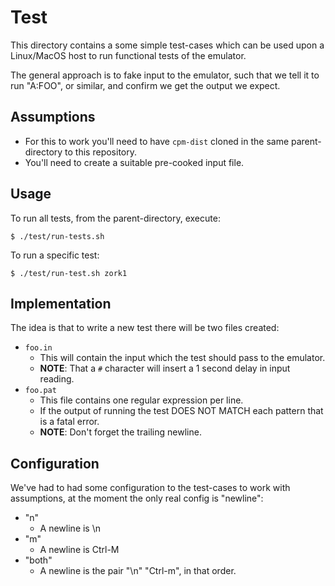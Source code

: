 # Test

This directory contains a some simple test-cases which can be used upon a Linux/MacOS host to run functional tests of the emulator.

The general approach is to fake input to the emulator, such that we tell it to run "A:FOO", or similar, and confirm we get the output we expect.



## Assumptions

* For this to work you'll need to have `cpm-dist` cloned in the same parent-directory to this repository.
* You'll need to create a suitable pre-cooked input file.



## Usage

To run all tests, from the parent-directory, execute:

```
$ ./test/run-tests.sh
```

To run a specific test:

```
$ ./test/run-test.sh zork1
```



## Implementation

The idea is that to write a new test there will be two files created:

* `foo.in`
  * This will contain the input which the test should pass to the emulator.
  * **NOTE**: That a `#` character will insert a 1 second delay in input reading.
* `foo.pat`
  * This file contains one regular expression per line.
  * If the output of running the test DOES NOT MATCH each pattern that is a fatal error.
  * **NOTE**: Don't forget the trailing newline.



## Configuration

We've had to had some configuration to the test-cases to work with assumptions, at the moment
the only real config is "newline":

* "n"
  * A newline is \n
* "m"
  * A newline is Ctrl-M
* "both"
  * A newline is the pair "\n" "Ctrl-m", in that order.
